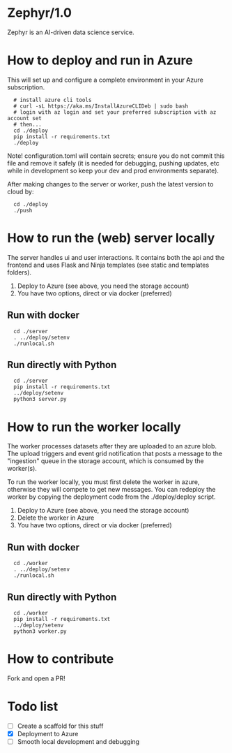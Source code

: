 # Zephyr/1.0

Zephyr is an AI-driven data science service.



# How to deploy and run in Azure

This will set up and configure a complete environment in your Azure subscription.

```
  # install azure cli tools
  # curl -sL https://aka.ms/InstallAzureCLIDeb | sudo bash
  # login with az login and set your preferred subscription with az account set
  # then...
  cd ./deploy
  pip install -r requirements.txt
  ./deploy
```

Note! configuration.toml will contain secrets; ensure you do not commit this file and remove it safely (it is needed for debugging, pushing updates, etc while in development so keep your dev and prod environments separate).

After making changes to the server or worker, push the latest version to cloud by:

```
  cd ./deploy
  ./push
```



# How to run the (web) server locally

The server handles ui and user interactions. It contains both the api
and the frontend and uses Flask and Ninja templates (see static and templates folders).

1. Deploy to Azure (see above, you need the storage account)
1. You have two options, direct or via docker (preferred)

## Run with docker

```
  cd ./server
  . ../deploy/setenv
  ./runlocal.sh
```

## Run directly with Python

```
  cd ./server
  pip install -r requirements.txt
  ../deploy/setenv
  python3 server.py
```



# How to run the worker locally

The worker processes datasets after they are uploaded to an azure blob. The upload triggers and event grid notification that posts a message to the "ingestion" queue in the storage account, which is consumed by the worker(s).

To run the worker locally, you must first delete the worker in azure, otherwise they will compete to get new messages. You can redeploy the worker by copying the deployment code from the ./deploy/deploy script.

1. Deploy to Azure (see above, you need the storage account)
1. Delete the worker in Azure
1. You have two options, direct or via docker (preferred)

## Run with docker

```
  cd ./worker
  . ../deploy/setenv
  ./runlocal.sh
```

## Run directly with Python

```
  cd ./worker
  pip install -r requirements.txt
  ../deploy/setenv
  python3 worker.py
```


# How to contribute

Fork and open a PR!



# Todo list

- [ ] Create a scaffold for this stuff
- [x] Deployment to Azure
- [ ] Smooth local development and debugging
